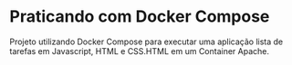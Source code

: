 # Praticando com Docker Compose
Projeto utilizando Docker Compose para executar uma aplicação lista de tarefas em Javascript, HTML e CSS.HTML em um Container Apache.